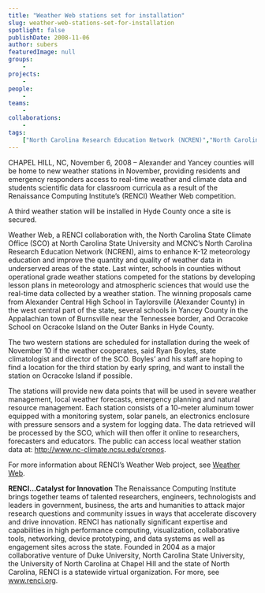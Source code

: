 ```yaml
---
title: "Weather Web stations set for installation"
slug: weather-web-stations-set-for-installation
spotlight: false
publishDate: 2008-11-06
author: subers
featuredImage: null
groups:
    - 
projects:
    - 
people:
    - 
teams: 
    - 
collaborations:
    - 
tags:
    ["North Carolina Research Education Network (NCREN)","North Carolina State Climate Office (SCO)","Weather Web"]
---
```

CHAPEL HILL, NC, November 6, 2008 – Alexander and Yancey counties will be home to new weather stations in November, providing residents and emergency responders access to real-time weather and climate data and students scientific data for classroom curricula as a result of the Renaissance Computing Institute’s (RENCI) Weather Web competition. <!--more-->

A third weather station will be installed in Hyde County once a site is secured.

Weather Web, a RENCI collaboration with, the North Carolina State Climate Office (SCO) at North Carolina State University and MCNC’s North Carolina Research Education Network (NCREN), aims to enhance K-12 meteorology education and improve the quantity and quality of weather data in underserved areas of the state. Last winter, schools in counties without operational grade weather stations competed for the stations by developing lesson plans in meteorology and atmospheric sciences that would use the real-time data collected by a weather station. The winning proposals came from Alexander Central High School in Taylorsville (Alexander County) in the west central part of the state, several schools in Yancey County in the Appalachian town of Burnsville near the Tennessee border, and Ocracoke School on Ocracoke Island on the Outer Banks in Hyde County.

The two western stations are scheduled for installation during the week of November 10 if the weather cooperates, said Ryan Boyles, state climatologist and director of the SCO. Boyles’ and his staff are hoping to find a location for the third station by early spring, and want to install the station on Ocracoke Island if possible.

The stations will provide new data points that will be used in severe weather management, local weather forecasts, emergency planning and natural resource management. Each station consists of a 10-meter aluminum tower equipped with a monitoring system, solar panels, an electronics enclosure with pressure sensors and a system for logging data. The data retrieved will be processed by the SCO, which will then offer it online to researchers, forecasters and educators. The public can access local weather station data at: <a href="http://www.nc-climate.ncsu.edu/cronos" target="_blank">http://www.nc-climate.ncsu.edu/cronos</a>.

For more information about RENCI’s Weather Web project, see <a href="https://www.renci.org/focus-areas/education-and-outreach/renci-weather-web">Weather Web</a>.

<strong>RENCI…Catalyst for Innovation</strong>
The Renaissance Computing Institute brings together teams of talented researchers, engineers, technologists and leaders in government, business, the arts and humanities to attack major research questions and community issues in ways that accelerate discovery and drive innovation. RENCI has nationally significant expertise and capabilities in high performance computing, visualization, collaborative tools, networking, device prototyping, and data systems as well as engagement sites across the state. Founded in 2004 as a major collaborative venture of Duke University, North Carolina State University, the University of North Carolina at Chapel Hill and the state of North Carolina, RENCI is a statewide virtual organization. For more, see <a href="https://www.renci.org/">www.renci.org</a>.
